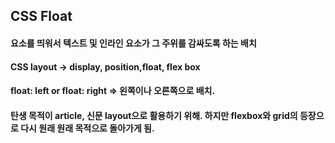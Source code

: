 ## CSS Float
#### 요소를 띄워서 텍스트 및 인라인 요소가 그 주위를 감싸도록 하는 배치 
#### CSS layout -> display, position,float, flex box 
#### float: left or float: right => 왼쪽이나 오른쪽으로 배치. 
#### 탄생 목적이 article, 신문 layout으로 활용하기 위해. 하지만 flexbox와 grid의 등장으로 다시 원래 원래 목적으로 돌아가게 됨. 
